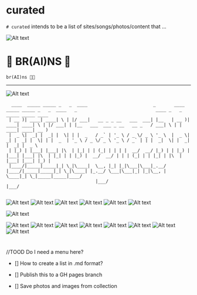 # curated

`# curated` intends to be a list of sites/songs/photos/content that ...

![Alt text](images/code.png)


# 🧠 BR(AI)NS 🧠

```
br(AI)ns 🧠🧠
```

---
![Alt text](images/tello-2020-12-26_115410.jpeg)

```
  ____  _____ _____ _   _  ____                         _       ____  _____ _____ _   _  ____   _                              ____ _   _ _____ _____ ____  
 | __ )| ____| ____| \ | |/ ___|   __ _ _ __   ___  ___| |__   | __ )| ____| ____| \ | |/ ___| | |__   ___  ___ _ __   __ _   / ___| \ | | ____| ____| __ ) 
 |  _ \|  _| |  _| |  \| | |  _   / _` | '_ \ / _ \/ _ \ '_ \  |  _ \|  _| |  _| |  \| | |  _  | '_ \ / _ \/ _ \ '_ \ / _` | | |  _|  \| |  _| |  _| |  _ \ 
 | |_) | |___| |___| |\  | |_| | | (_| | | | |  __/  __/ |_) | | |_) | |___| |___| |\  | |_| | | |_) |  __/  __/ | | | (_| | | |_| | |\  | |___| |___| |_) |
 |____/|_____|_____|_| \_|\____|  \__, |_| |_|\___|\___|_.__/  |____/|_____|_____|_| \_|\____| |_.__/ \___|\___|_| |_|\__, |  \____|_| \_|_____|_____|____/ 
                                  |___/                                                                               |___/                                 
                                
```


![Alt text](images/club_side.jpg)
![Alt text](images/DALL%C2%B7E%202022-11-21%2022.0928%20-%203%20blockchain%20enthusiasts%20sitting%20by%20Berlin%20canal%20drinking%20craft%20beer%20in%20the%20year%202041%20on%20a%20psychedelic%20background.png)
![Alt text](images/dalle2_harry.png)
![Alt text](images/FOTOIMPEX13.jpg)
![Alt text](images/job_desc.png)
![Alt text](images/interrobang.png)

![Alt text](images/tello-2020-12-26_115323.jpeg)

![Alt text](images/FOTOIMPEX16.jpg)
![Alt text](images/Julia%20at%20-0.05728,%200.64964.jpeg)
![Alt text](images/pop.png)
![Alt text](images/FOTOIMPEX12.jpg)
![Alt text](images/Moufarrege_Image-2.jpeg)
![Alt text](images/MainDeck.jpg)
![Alt text](images/Screenshot-20220713141516-1866x1006.png)
![Alt text](images/DALL%C2%B7E%202022-11-21%2022.12.26%20-%20We%20are%20living%20in%20the%20future%20in%20the%20style%20of%20dall-e.png)
#
//TOOD
 Do I need a menu here?
- []  How to create a list in .md format? 

- []  Publish this to a GH pages branch 

- []  Save photos and images from collection


